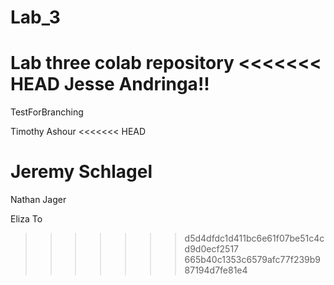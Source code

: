 # Lab_3
Lab three colab repository
<<<<<<< HEAD
Jesse Andringa!!
=======

TestForBranching

Timothy Ashour
<<<<<<< HEAD

Jeremy Schlagel
=======
Nathan Jager

Eliza To
>>>>>>> d5d4dfdc1d411bc6e61f07be51c4cd9d0ecf2517
>>>>>>> 665b40c1353c6579afc77f239b987194d7fe81e4
